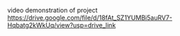 video demonstration of project
https://drive.google.com/file/d/18fAt_SZ1YUMBi5auRV7-Hqbatg2kWkUq/view?usp=drive_link
